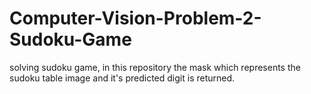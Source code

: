# Computer-Vision-Problem-2-Sudoku-Game
solving sudoku game, in this repository the mask which represents the sudoku table image and it's predicted digit is returned.
